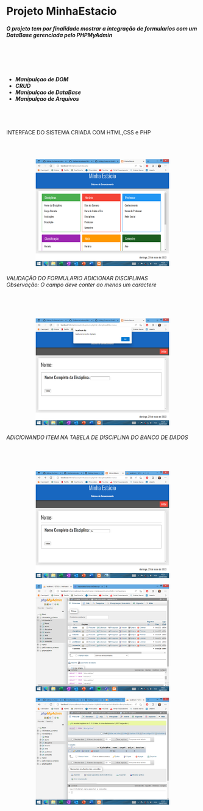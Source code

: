 <h1>Projeto MinhaEstacio</h1>

<h5>O projeto tem por finalidade mostrar a integração de formularios com um DataBase gerenciada pelo <em>PHPMyAdmin</em>
<br></br>
<br></br>
<br></br>

<ul>
    <li>
    Manipulçao de DOM
    </li>
    <li>
    CRUD
    </li>
    <li>
    Manipulçao de DataBase
    </li>
    <li>
    Manipulçao de Arquivos
    </li>

</ul>
</h5>
<br></br>
<p>INTERFACE DO SISTEMA CRIADA COM HTML,CSS e PHP</p>
<br></br>
<p align="center">
  <img src="IMG/img1.png" width="350" title="hover text">
</p>

<h6>
VALIDAÇÃO DO FORMULARIO ADICIONAR DISCIPLINAS
<br>
Observação: O campo deve conter ao menos um caractere
</h6>
<br></br>
<p align="center">
  <img src="IMG/img2.png" width="350" title="hover text">
</p>


<h6>
ADICIONANDO ITEM NA TABELA DE DISCIPLINA DO BANCO DE DADOS 
</h6>
<br></br>
<p align="center">
  <img src="IMG/img3.png" width="350" title="hover text">
</p>
<p align="center">
  <img src="IMG/img4.png" width="350" title="hover text">
</p>
<p align="center">
  <img src="IMG/img5.png" width="350" title="hover text">
</p>




